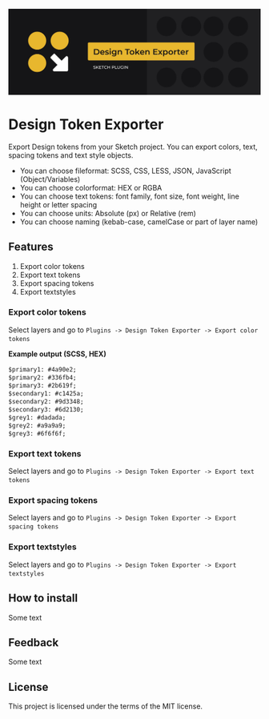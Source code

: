 ![alt text](images/gitcover.jpg)

# Design Token Exporter

Export Design tokens from your Sketch project. You can export colors, text, spacing tokens and text style objects. 

- You can choose fileformat: SCSS, CSS, LESS, JSON, JavaScript (Object/Variables)
- You can choose colorformat: HEX or RGBA
- You can choose text tokens: font family, font size, font weight, line height or letter spacing 
- You can choose units: Absolute (px) or Relative (rem)
- You can choose naming (kebab-case, camelCase or part of layer name)

## Features 

1. Export color tokens
2. Export text tokens
3. Export spacing tokens
4. Export textstyles

### Export color tokens

Select layers and go to `Plugins -> Design Token Exporter -> Export color tokens`

**Example output (SCSS, HEX)**

```
$primary1: #4a90e2;
$primary2: #336fb4;
$primary3: #2b619f;
$secondary1: #c1425a;
$secondary2: #9d3348;
$secondary3: #6d2130;
$grey1: #dadada;
$grey2: #a9a9a9;
$grey3: #6f6f6f;
```

### Export text tokens

Select layers and go to `Plugins -> Design Token Exporter -> Export text tokens`

### Export spacing tokens

Select layers and go to `Plugins -> Design Token Exporter -> Export spacing tokens`

### Export textstyles

Select layers and go to `Plugins -> Design Token Exporter -> Export textstyles`

## How to install 

Some text

## Feedback

Some text

## License

This project is licensed under the terms of the MIT license.
